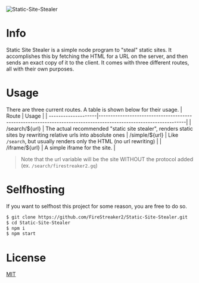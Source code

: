 ![Static-Site-Stealer](https://socialify.git.ci/FireStreaker2/Static-Site-Stealer/image?description=1&font=Raleway&forks=1&issues=1&language=1&name=1&owner=1&pulls=1&stargazers=1&theme=Dark)

# Info
Static Site Stealer is a simple node program to "steal" static sites. It accomplishes this by fetching the HTML for a URL on the server, and then sends an exact copy of it to the client. It comes with three different routes, all with their own purposes.

# Usage
There are three current routes. A table is shown below for their usage.
| Route               | Usage                                                                                                            |
| --------------------|------------------------------------------------------------------------------------------------------------------|
| /search/${url}      | The actual recommended "static site stealer", renders static sites by rewriting relative urls into absolute ones
| /simple/${url}      | Like ``/search``, but usually renders only the HTML (no url rewriting)                                           |
| /iframe/${url}      | A simple iframe for the site.                                                                                    |

> Note that the url variable will be the site WITHOUT the protocol added (ex. ``/search/firestreaker2.gq``)

# Selfhosting
If you want to selfhost this project for some reason, you are free to do so.
```bash
$ git clone https://github.com/FireStreaker2/Static-Site-Stealer.git
$ cd Static-Site-Stealer
$ npm i
$ npm start
```

# License
<a href="https://github.com/FireStreaker2/Static-Site-Stealer/blob/main/LICENSE">MIT</a>
